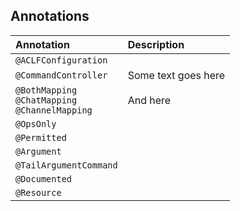 Annotations
--

|Annotation|Description|
| :------------ | :------------ |
|`@ACLFConfiguration`|   |
|`@CommandController`|Some text goes here|
|`@BothMapping`</br>`@ChatMapping`</br>`@ChannelMapping`|And here|
|`@OpsOnly`|   |
|`@Permitted`|   |
|`@Argument`|   |
|`@TailArgumentCommand`|   |
|`@Documented`|   |
|`@Resource`|   |